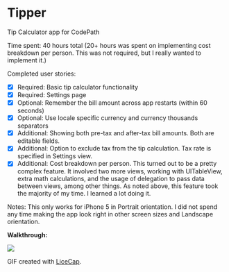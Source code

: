 Tipper
==================

Tip Calculator app for CodePath

Time spent: 40 hours total (20+ hours was spent on implementing cost breakdown per person. This was not required, but I really wanted to implement it.)

Completed user stories:

* [x] Required: Basic tip calculator functionality
* [x] Required: Settings page
* [x] Optional: Remember the bill amount across app restarts (within 60 seconds)
* [x] Optional: Use locale specific currency and currency thousands separators
* [x] Additional: Showing both pre-tax and after-tax bill amounts. Both are editable fields.
* [x] Additional: Option to exclude tax from the tip calculation. Tax rate is specified in Settings view.
* [x] Additional: Cost breakdown per person. This turned out to be a pretty complex feature. It involved two more views, working with UITableView, extra math calculations, and the usage of delegation to pass data between views, among other things. As noted above, this feature took the majority of my time. I learned a lot doing it.

Notes:
This only works for iPhone 5 in Portrait orientation. I did not spend any time making the app look right in other screen sizes and Landscape orientation.

**Walkthrough:**

![](TipperDemo.gif)

GIF created with [LiceCap](http://www.cockos.com/licecap/).

